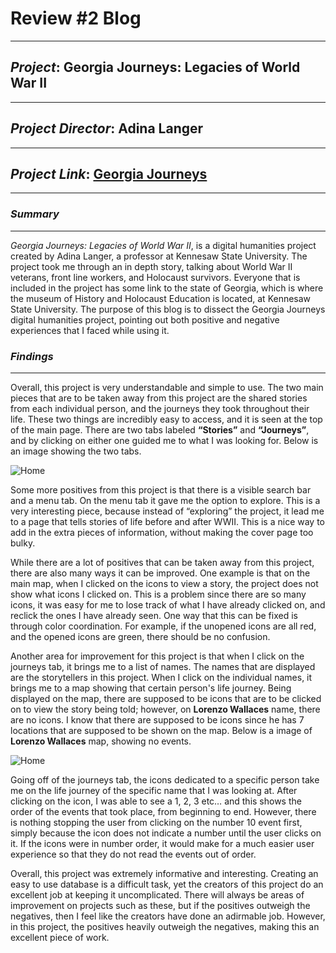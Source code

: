 # Review #2 Blog 

---

## _Project_: Georgia Journeys: Legacies of World War II

---

## _Project Director_: Adina Langer

---

## _Project Link_: [Georgia Journeys](https://georgiajourneys.kennesaw.edu/items/browse)

---

### _Summary_
---

_Georgia Journeys: Legacies of World War II_, is a digital humanities project created by Adina Langer, a professor at Kennesaw State University. The project took me through an in depth story, talking about World War II veterans, front line workers, and Holocaust survivors. Everyone that is included in the project has some link to the state of Georgia, which is where the museum of History and Holocaust Education is located, at Kennesaw State University. The purpose of this blog is to dissect the Georgia Journeys digital humanities project, pointing out both positive and negative experiences that I faced while using it. 


### _Findings_ 
---

Overall, this project is very understandable and simple to use. The two main pieces that are to be taken away from this project are the shared stories from each individual person, and the journeys they took throughout their life. These two things are incredibly easy to access, and it is seen at the top of the main page. There are two tabs labeled **“Stories”** and **“Journeys”**, and by clicking on either one guided me to what I was looking for. Below is an image showing the two tabs. 

![Home](https://colinmcmunn.github.io/colins-blog-/images/map3.png)

Some more positives from this project is that there is a visible search bar and a menu tab. On the menu tab it gave me the option to explore. This is a very interesting piece, because instead of “exploring” the project, it lead me to a page that tells stories of life before and after WWII. This is a nice way to add in the extra pieces of information, without making the cover page too bulky. 

While there are a lot of positives that can be taken away from this project, there are also many ways it can be improved. One example is that on the main map, when I clicked on the icons to view a story, the project does not show what icons I clicked on. This is a problem since there are so many icons, it was easy for me to lose track of what I have already clicked on, and reclick the ones I have already seen. One way that this can be fixed is through color coordination. For example, if the unopened icons are all red, and the opened icons are green, there should be no confusion.  

Another area for improvement for this project is that when I click on the journeys tab, it brings me to a list of names. The names that are displayed are the storytellers in this project. When I click on the individual names, it brings me to a map showing that certain person's life journey. Being displayed on the map, there are supposed to be icons that are to be clicked on to view the story being told; however, on **Lorenzo Wallaces** name, there are no icons. I know that there are supposed to be icons since he has 7 locations that are supposed to be shown on the map. Below is a image of **Lorenzo Wallaces** map, showing no events.

![Home](https://colinmcmunn.github.io/colins-blog-/images/map4.png)

Going off of the journeys tab, the icons dedicated to a specific person take me on the life journey of the specific name that I was looking at. After clicking on the icon, I was able to see a 1, 2, 3 etc… and this shows the order of the events that took place, from beginning to end. However, there is nothing stopping the user from clicking on the number 10 event first, simply because the icon does not indicate a number until the user clicks on it. If the icons were in number order, it would make for a much easier user experience so that they do not read the events out of order. 

Overall, this project was extremely informative and interesting. Creating an easy to use database is a difficult task, yet the creators of this project do an excellent job at keeping it uncomplicated. There will always be areas of improvement on projects such as these, but if the positives outweigh the negatives, then I feel like the creators have done an adirmable job. However, in this project, the positives heavily outweigh the negatives, making this an excellent piece of work.


